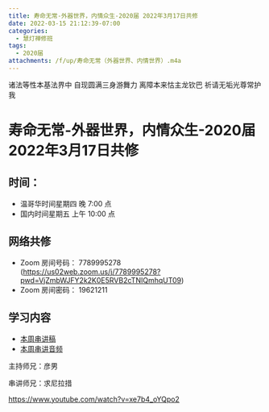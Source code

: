 ```yaml
---
title: 寿命无常-外器世界，内情众生-2020届 2022年3月17日共修
date: 2022-03-15 21:12:39-07:00
categories:
  - 慧灯禅修班
tags:
  - 2020届
attachments: /f/up/寿命无常（外器世界、内情世界）.m4a
---
```

诸法等性本基法界中 自现圆满三身游舞力 
离障本来怙主龙钦巴 祈请无垢光尊常护我

# 寿命无常-外器世界，内情众生-2020届 2022年3月17日共修

## 时间：

* 温哥华时间星期四 晚 7:00 点
* 国内时间星期五 上午 10:00 点

## 网络共修
* Zoom 房间号码： 7789995278 (<https://us02web.zoom.us/j/7789995278?pwd=VjZmbWJFY2k2K0E5RVB2cTNIQmhqUT09>)
* Zoom 房间密码： 19621211

## 学习内容

* [本周串讲稿](/f/up/寿命无常（外器世界、内情世界）.docx)
* [本周串讲音频](/f/up/寿命无常（外器世界、内情世界）.m4a)

主持师兄：彦男

串讲师兄：求尼拉措

<https://www.youtube.com/watch?v=xe7b4_oYQpo2>